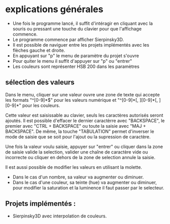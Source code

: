 # explications générales

 - Une fois le programme lancé, il suffit d'intéragir en cliquant avec la souris ou pressant une touche du clavier pour que l'affichage commence.
 - Le programme commence par afficher Sierpinsky3D.
 - Il est possible de naviguer entre les projets implémentés avec les flèches gauche et droite.
 - En appuyant sur "p" le menu de paramètre du projet s'ouvre
 - Pour quiter le menu il suffit d'appuyer sur "p" ou "entrer"
 - Les couleurs sont représenter HSB 200 dans les paramètres

## sélection des valeurs
 Dans le menu, cliquer sur une valeur ouvre une zone de texte qui accepte les formats "\^[0-9]\*$" pour les valeurs numérique et "\^[0-9]\*[, ][0-9]\*[, ][0-9]\*" pour les couleurs.

 Cette valeur est saisissable au clavier, seuls les caractères autorisés seront ajoutés.
 Il est possible d'effacer le dernier caractèrre avec "BACKSPACE", le premier avec "CTRL + BACKSPACE" ou toute la saisie avec "MAJ + BACKSPACE".
 De même, la touche "TABULATION" permet d'inverser le mode de saisie que se soit pour l'ajout ou la supression de caractère.
 
 Une fois la valeur voulu saisie, appuyer sur "entrer" ou cliquer dans la zone de saisie valide la selection, valider une chaîne de caractère vide ou incorrecte ou cliquer en dehors de la zone de selection annule la saisie.

 Il est aussi possible de modifier les valeurs en utilisant la molette.
 - Dans le cas d'un nombre, sa valeur va augmenter ou diminuer.
 - Dans le cas d'une couleur, sa teinte (hue) va augmenter ou diminuer, pour modifier la saturation et la luminence il faut passer par le selecteur.

## Projets implémentés :
 - Sierpinsky3D avec interpolation de couleurs.